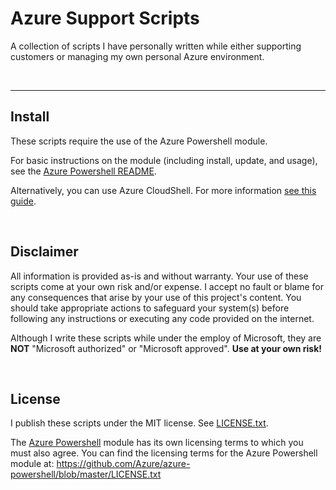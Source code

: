 # Azure Support Scripts
A collection of scripts I have personally written while either supporting customers or managing my own personal Azure environment.

<br>

---

## Install
These scripts require the use of the Azure Powershell module.

For basic instructions on the module (including install, update, and usage), see the [Azure Powershell README](https://github.com/Azure/azure-powershell/blob/master/README.md).

Alternatively, you can use Azure CloudShell. For more information [see this guide](https://docs.microsoft.com/en-us/azure/cloud-shell/overview).

<br>

## Disclaimer

All information is provided as-is and without warranty. Your use of these scripts come at your own risk and/or expense. I accept no fault or blame for any consequences that arise by your use of this project's content. You should take appropriate actions to safeguard your system(s) before following any instructions or executing any code provided on the internet. 

Although I write these scripts while under the employ of Microsoft, they are **NOT** "Microsoft authorized" or "Microsoft approved". **Use at your own risk!**

<br>

## License

I publish these scripts under the MIT license. See [LICENSE.txt](https://github.com/claytonfuselier/Azure-Support-Scripts/blob/main/LICENSE.txt).

The [Azure Powershell](https://github.com/Azure/azure-powershell) module has its own licensing terms to which you must also agree. You can find the licensing terms for the Azure Powershell module at: https://github.com/Azure/azure-powershell/blob/master/LICENSE.txt
